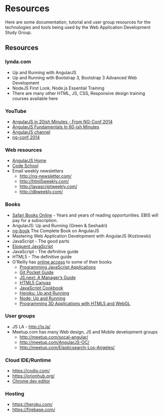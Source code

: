 # Resources
Here are some documentation, tutorial and user group resources for the technologies and tools being used by the Web Application Development Study Group.

## Resources
### lynda.com
* Up and Running with AngularJS
* Up and Running with Bootstrap 3, Bootstrap 3 Advanced Web Development
* NodeJS First Look, Node.js Essential Training
* There are many other HTML, JS, CSS, Responsive design training courses available here

### YouTube
* [AngularJS in 20ish Minutes - From NG-Conf 2014](http://youtube.com/watch?v=tnXO-i7944M)
* [AngularJS Fundamentals In 60-ish Minutes](http://youtube.com/watch?v=i9MHigUZKEM)
* [AngularJS channel](https://www.youtube.com/channel/UCbn1OgGei-DV7aSRo_HaAiw)
* [ng-conf 2014](https://www.youtube.com/channel/UCm9iiIfgmVODUJxINecHQkA)

### Web resources
* [AngularJS Home](http://angularjs.org/)
* [Code School](http://campus.codeschool.com/courses/shaping-up-with-angular-js/intro/)
* Email weekly newsletters
  * http://ng-newsletter.com/
  * http://html5weekly.com/
  * http://javascriptweekly.com/
  * http://dbweekly.com/

### Books
* [Safari Books Online](http://techbus.safaribooksonline.com/) - Years and years of reading opportunities. EBIS will pay for a subscription.
* AngularJS: Up and Running (Green & Seshadri)
* [ng-book](https://www.ng-book.com/) The Complete Book on AngularJS
* Mastering Web Application Development with AngularJS (Kozlowski)
* JavaScript - The good parts
* [Eloquent JavaScript](http://eloquentjavascript.net/)
* JavaScript - The definitive guide
* HTML5 - The definitive guide
* O'Reilly has [online access](http://chimera.labs.oreilly.com/books/) to some of their books
  * [Programming JavaScript Applications](http://chimera.labs.oreilly.com/books/1234000000262)
  * [Git Pocket Guide](http://chimera.labs.oreilly.com/books/1230000000561)
  * [JS.next: A Manager’s Guide](http://chimera.labs.oreilly.com/books/1234000001623)
  * [HTML5 Canvas](http://chimera.labs.oreilly.com/books/1234000001654)
  * [JavaScript Cookbook](http://chimera.labs.oreilly.com/books/1234000001681)
  * [Heroku: Up and Running](http://chimera.labs.oreilly.com/books/1234000000018)
  * [Node: Up and Running](http://chimera.labs.oreilly.com/books/1234000001808/index.html)
  * [Programming 3D Applications with HTML5 and WebGL](http://chimera.labs.oreilly.com/books/1234000000802)

### User groups
* JS LA - http://js.la/
* Meetup.com has many Web design, JS and Mobile development groups
  * http://meetup.com/socal-angular/
  * http://meetup.com/AngularJS-OC/
  * http://meetup.com/Elasticsearch-Los-Angeles/

### Cloud IDE/Runtime
* https://codio.com/
* https://orionhub.org/
* [Chrome dev editor](https://chrome.google.com/webstore/detail/chrome-dev-editor-develop/pnoffddplpippgcfjdhbmhkofpnaalpg)

### Hosting
* https://heroku.com/
* https://firebase.com/

